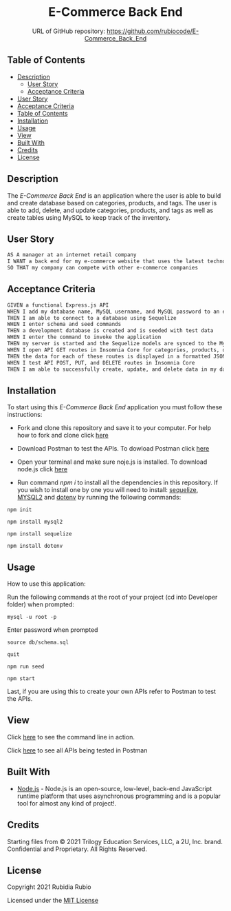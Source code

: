 
<div align="center">

# E-Commerce Back End

URL of GitHub repository: https://github.com/rubiocode/E-Commerce_Back_End

</div>


## Table of Contents

* [Description](#description)
    * [User Story](#user-story)
    * [Acceptance Criteria](#acceptance-criteria)
* [User Story](#user-story)
* [Acceptance Criteria](#acceptance-criteria)
* [Table of Contents](#table-of-contents)
* [Installation](#installation)
* [Usage](#usage)
* [View](#view)
* [Built With](#built-with)
* [Credits](#credits)
* [License](#license)

## Description

The _E-Commerce Back End_ is an application where the user is able to build and create database based on categories, products, and tags. The user is able to add, delete, and update categories, products, and tags as well as create tables using MySQL to keep track of the inventory.

## User Story

```md
AS A manager at an internet retail company
I WANT a back end for my e-commerce website that uses the latest technologies
SO THAT my company can compete with other e-commerce companies
```

## Acceptance Criteria

```md
GIVEN a functional Express.js API
WHEN I add my database name, MySQL username, and MySQL password to an environment variable file
THEN I am able to connect to a database using Sequelize
WHEN I enter schema and seed commands
THEN a development database is created and is seeded with test data
WHEN I enter the command to invoke the application
THEN my server is started and the Sequelize models are synced to the MySQL database
WHEN I open API GET routes in Insomnia Core for categories, products, or tags
THEN the data for each of these routes is displayed in a formatted JSON
WHEN I test API POST, PUT, and DELETE routes in Insomnia Core
THEN I am able to successfully create, update, and delete data in my database
```


## Installation

To start using this _E-Commerce Back End_ application you must follow these instructions:

* Fork and clone this repository and save it to your computer. For help how to fork and clone click [here](https://guides.github.com/activities/forking/) 

* Download Postman to test the APIs. To dowload Postman click [here](https://www.postman.com/downloads/)

* Open your terminal and make sure noje.js is installed. To download node.js click [here](https://nodejs.org/en/download/)

* Run command _npm i_ to install all the dependencies in this repository. If you wish to install one by one you will need to install: [sequelize](https://www.npmjs.com/package/sequelize), [MYSQL2](https://www.npmjs.com/package/mysql2) and [dotenv](https://www.npmjs.com/package/dotenv) by running the following commands:


`npm init`

`npm install mysql2`

`npm install sequelize`

`npm install dotenv`

## Usage

How to use this application: 

Run the following commands at the root of your project (cd into Developer folder) when prompted:

`mysql -u root -p`

Enter password when prompted

`source db/schema.sql`

`quit`

`npm run seed`

`npm start`

Last, if you are using this to create your own APIs refer to Postman to test the APIs. 

## View

Click [here](https://drive.google.com/file/d/1HU2A1kMk0stfZHmO97EQh6vaYJnUpHJl/view) to see the command line in action.

Click [here](https://drive.google.com/file/d/1XP2-USF3bz94PUKKyzsfkie7EpgevDS-/view) to see all APIs being tested in Postman


## Built With
* [Node.js](https://nodejs.dev/learn/) - Node.js is an open-source, low-level, back-end JavaScript runtime platform that uses asynchronous programming and is a popular tool for almost any kind of project!. 



## Credits
Starting files from © 2021 Trilogy Education Services, LLC, a 2U, Inc. brand. Confidential and Proprietary. All Rights Reserved.

## License
Copyright 2021 Rubidia Rubio

Licensed under the [MIT License](https://opensource.org/licenses/MIT)